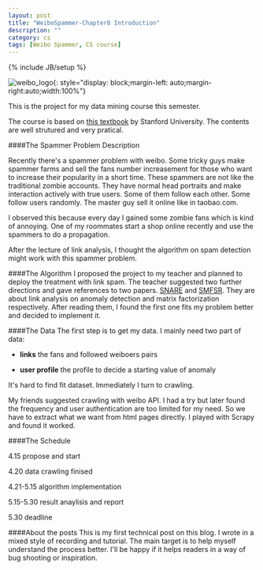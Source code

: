 ```yaml
---
layout: post
title: "WeiboSpammer-Chapter0 Introduction"
description: ""
category: cs
tags: [Weibo Spammer, CS course]
---
```

{% include JB/setup %}


![weibo_logo](http://blogs-images.forbes.com/rebeccafannin/files/2014/04/5812606276_2401e9c0f9_b.jpg){: style="display: block;margin-left: auto;margin-right:auto;width:100%"}

This is the project for my data mining course this semester. 

The course is based on [this textbook](http://infolab.stanford.edu/~ullman/mmds/book.pdf) by Stanford University. The contents are well strutured and very pratical.

####The Spammer Problem Description

Recently there's a spammer problem with weibo. Some tricky guys make spammer farms and sell the fans number increasement for those who want to increase their popularity in a short time. These spammers are not like the traditional zombie accounts. They have normal head portraits and make interaction actively with true users. Some of them follow each other. Some follow users randomly. The master guy sell it online like in taobao.com.

I observed this because every day I gained some zombie fans which is kind of annoying. One of my roommates start a shop online recently and use the spammers to do a propagation.

After the lecture of link analysis, I thought the algorithm on spam detection might work with this spammer problem.

####The Algorithm
I proposed the project to my teacher and planned to deploy the treatment with link spam. The teacher suggested two further directions and gave references to two papers. [SNARE](http://www.cs.cmu.edu/~mmcgloho/pubs/snare.pdf) and [SMFSR](http://www.cs.ust.hk/~qyang/Docs/2012/AAAI_2012_Spammers.pdf). They are about link analysis on anomaly detection and matrix factorization respectively. After reading them, I found the first one fits my problem better and decided to implement it.

####The Data
The first step is to get my data. I mainly need two part of data:

- **links** the fans and followed weiboers pairs

- **user profile** the profile to decide a starting value of anomaly

It's hard to find fit dataset. Immediately I turn to crawling.

My friends suggested crawling with weibo API. I had a try but later found the frequency and user authentication are too limited for my need. So we have to extract what we want from html pages directly. I played with Scrapy and found it worked.

####The Schedule

4.15 propose and start  

4.20 data crawling finised  

4.21-5.15 algorithm implementation  

5.15-5.30 result anaylisis and report  

5.30 deadline


####About the posts
This is my first technical post on this blog. I wrote in a mixed style of recording and tutorial. The main target is to help myself understand the process better. I'll be happy if it helps readers in a way of bug shooting or inspiration.
